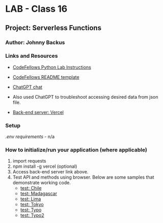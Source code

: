 # LAB - Class 16

## Project:  Serverless Functions

### Author: Johnny Backus

### Links and Resources

- [CodeFellows Python Lab Instructions](https://codefellows.github.io/code-401-python-guide/reference/submission-instructions/labs/)
- [CodeFellows README template](https://codefellows.github.io/code-401-python-guide/reference/submission-instructions/labs/README-template.html)
- [ChatGPT chat](https://chat.openai.com/c/cf341bae-d9b2-4aa6-83d0-f84f87221723)
- Also used ChatGPT to troubleshoot accessing desired data from json file.

- [Back-end server: Vercel](https://capital-finder-one-sigma.vercel.app/api)

### Setup

*.env requirements*
    - n/a

### How to initialize/run your application (where applicable)

1. import requests
2. npm install -g vercel (optional)
3. Access back-end server link above.
4. Test API and methods using browser. Below are some samples that demonstrate working code.
    - [test: Chile](https://capital-finder-one-sigma.vercel.app/api/by_name?name=Chile)
    - [test: Madagascar](https://capital-finder-one-sigma.vercel.app/api/by_name?name=Madagascar)
    - [test: Lima](https://capital-finder-one-sigma.vercel.app/api/by_capital?capital=Lima)
    - [test: Tokyo](https://capital-finder-one-sigma.vercel.app/api/by_capital?capital=Peru)
    - [test: Typo](https://capital-finder-one-sigma.vercel.app/api/by_name?name=Typo)
    - [test: Typo2](https://capital-finder-one-sigma.vercel.app/api/by_capital?capital=Typo2)
